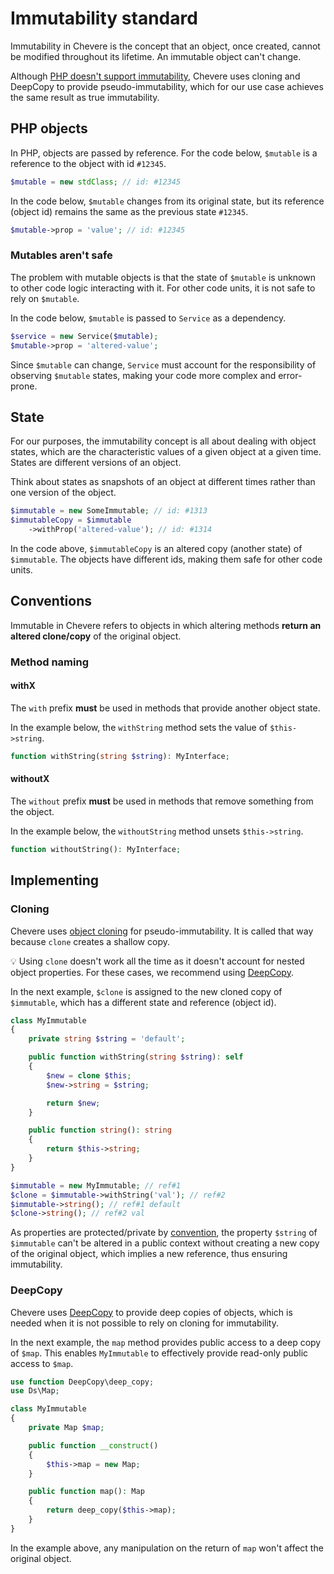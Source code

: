 # Immutability standard

Immutability in Chevere is the concept that an object, once created, cannot be modified throughout its lifetime. An immutable object can't change.

Although [PHP doesn't support immutability](https://wiki.php.net/rfc/immutability), Chevere uses cloning and DeepCopy to provide pseudo-immutability, which for our use case achieves the same result as true immutability.

## PHP objects

In PHP, objects are passed by reference. For the code below, `$mutable` is a reference to the object with id `#12345`.

```php
$mutable = new stdClass; // id: #12345
```

In the code below, `$mutable` changes from its original state, but its reference (object id) remains the same as the previous state `#12345`.

```php
$mutable->prop = 'value'; // id: #12345
```

### Mutables aren't safe

The problem with mutable objects is that the state of `$mutable` is unknown to other code logic interacting with it. For other code units, it is not safe to rely on `$mutable`.

In the code below, `$mutable` is passed to `Service` as a dependency.

```php
$service = new Service($mutable);
$mutable->prop = 'altered-value';
```

Since `$mutable` can change, `Service` must account for the responsibility of observing `$mutable` states, making your code more complex and error-prone.

## State

For our purposes, the immutability concept is all about dealing with object states, which are the characteristic values of a given object at a given time. States are different versions of an object.

Think about states as snapshots of an object at different times rather than one version of the object.

```php
$immutable = new SomeImmutable; // id: #1313
$immutableCopy = $immutable
    ->withProp('altered-value'); // id: #1314
```

In the code above, `$immutableCopy` is an altered copy (another state) of `$immutable`. The objects have different ids, making them safe for other code units.

## Conventions

Immutable in Chevere refers to objects in which altering methods **return an altered clone/copy** of the original object.

### Method naming

#### withX

The `with` prefix **must** be used in methods that provide another object state.

In the example below, the `withString` method sets the value of `$this->string`.

```php
function withString(string $string): MyInterface;
```

#### withoutX

The `without` prefix **must** be used in methods that remove something from the object.

In the example below, the `withoutString` method unsets `$this->string`.

```php
function withoutString(): MyInterface;
```

## Implementing

### Cloning

Chevere uses [object cloning](https://www.php.net/oop5.cloning) for pseudo-immutability. It is called that way because `clone` creates a shallow copy.

💡 Using `clone` doesn't work all the time as it doesn't account for nested object properties. For these cases, we recommend using [DeepCopy](#deepcopy).

In the next example, `$clone` is assigned to the new cloned copy of `$immutable`, which has a different state and reference (object id).

```php
class MyImmutable
{
    private string $string = 'default';

    public function withString(string $string): self
    {
        $new = clone $this;
        $new->string = $string;

        return $new;
    }

    public function string(): string
    {
        return $this->string;
    }
}

$immutable = new MyImmutable; // ref#1
$clone = $immutable->withString('val'); // ref#2
$immutable->string(); // ref#1 default
$clone->string(); // ref#2 val
```

As properties are protected/private by [convention](../spec/components.md#conventions), the property `$string` of `$immutable` can't be altered in a public context without creating a new copy of the original object, which implies a new reference, thus ensuring immutability.

### DeepCopy

Chevere uses [DeepCopy](https://github.com/myclabs/DeepCopy) to provide deep copies of objects, which is needed when it is not possible to rely on cloning for immutability.

In the next example, the `map` method provides public access to a deep copy of `$map`. This enables `MyImmutable` to effectively provide read-only public access to `$map`.

```php
use function DeepCopy\deep_copy;
use Ds\Map;

class MyImmutable
{
    private Map $map;

    public function __construct()
    {
        $this->map = new Map;
    }

    public function map(): Map
    {
        return deep_copy($this->map);
    }
}
```

In the example above, any manipulation on the return of `map` won't affect the original object.
